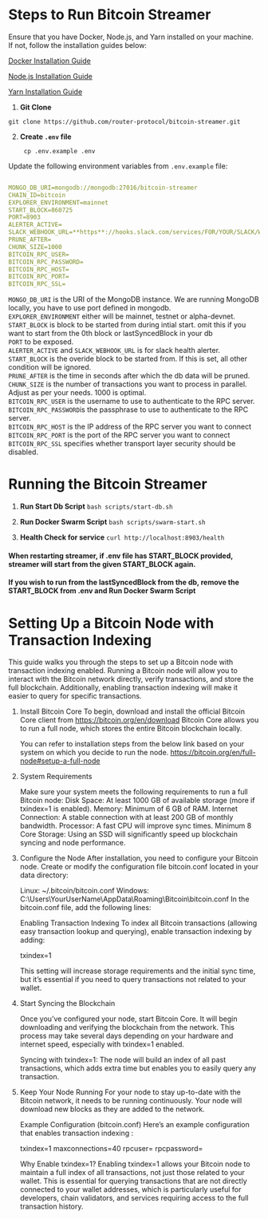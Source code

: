 # Steps to Run Bitcoin Streamer

Ensure that you have Docker, Node.js, and Yarn installed on your machine. If not, follow the installation guides below:

[Docker Installation Guide](https://docs.docker.com/get-docker/)

[Node.js Installation Guide](https://nodejs.org/en/download/)

[Yarn Installation Guide](https://classic.yarnpkg.com/en/docs/install)

1. **Git Clone**

`git clone https://github.com/router-protocol/bitcoin-streamer.git`

2. **Create `.env` file**
   ```
    cp .env.example .env
   ```
Update the following environment variables from `.env.example` file:
```yaml

MONGO_DB_URI=mongodb://mongodb:27016/bitcoin-streamer
CHAIN_ID=bitcoin
EXPLORER_ENVIRONMENT=mainnet
START_BLOCK=860725
PORT=8903
ALERTER_ACTIVE=
SLACK_WEBHOOK_URL=**https**://hooks.slack.com/services/FOR/YOUR/SLACK/WEBHOOK
PRUNE_AFTER=
CHUNK_SIZE=1000
BITCOIN_RPC_USER=
BITCOIN_RPC_PASSWORD=
BITCOIN_RPC_HOST=
BITCOIN_RPC_PORT=
BITCOIN_RPC_SSL=
```
`MONGO_DB_URI` is the URI of the MongoDB instance. We are running MongoDB locally, you have to use port defined in mongodb.     
`EXPLORER_ENVIRONMENT` either will be mainnet, testnet or alpha-devnet.     
`START_BLOCK` is block to be started from during intial start. omit this if you want to start from the 0th block or lastSyncedBlock in your db    
`PORT` to be exposed.     
`ALERTER_ACTIVE` and `SLACK_WEBHOOK_URL` is for slack health alerter.    
`START_BLOCK` is the overide block to be started from. If this is set, all other condition will be ignored.   
`PRUNE_AFTER` is the time in seconds after which the db data will be pruned.  
`CHUNK_SIZE` is the number of transactions you want to process in parallel. Adjust as per your needs. 1000 is optimal.  
`BITCOIN_RPC_USER` is the username to use to authenticate to the RPC server.  
`BITCOIN_RPC_PASSWORD`is the passphrase to use to authenticate to the RPC server.  
`BITCOIN_RPC_HOST` is the IP address of the RPC server you want to connect  
`BITCOIN_RPC_PORT` is the port of the RPC server you want to connect  
`BITCOIN_RPC_SSL` specifies whether transport layer security should be disabled.  



# Running the Bitcoin Streamer

1. **Run Start Db Script**
`bash scripts/start-db.sh`

2. **Run Docker Swarm Script**
`bash scripts/swarm-start.sh`

3. **Health Check for service**
`curl http://localhost:8903/health`

#### When restarting streamer, if .env file has START_BLOCK provided, streamer will start from the given START_BLOCK again.
#### If you wish to run from the lastSyncedBlock from the db, remove the START_BLOCK from .env and Run Docker Swarm Script


# Setting Up a Bitcoin Node with Transaction Indexing

This guide walks you through the steps to set up a Bitcoin node with transaction indexing enabled. Running a Bitcoin node will allow you to interact with the Bitcoin network directly, verify transactions, and store the full blockchain. Additionally, enabling transaction indexing will make it easier to query for specific transactions.

1. Install Bitcoin Core
   To begin, download and install the official Bitcoin Core client from https://bitcoin.org/en/download
   Bitcoin Core allows you to run a full node, which stores the entire Bitcoin blockchain locally.

   You can refer to installation steps from the below link based on your system on which you decide to run the node.
   https://bitcoin.org/en/full-node#setup-a-full-node

2. System Requirements

   Make sure your system meets the following requirements to run a full Bitcoin node:
   Disk Space: At least 1000 GB of available storage (more if txindex=1 is enabled).
   Memory: Minimum of 6 GB of RAM.
   Internet Connection: A stable connection with at least 200 GB of monthly bandwidth.
   Processor: A fast CPU will improve sync times. Minimum 8 Core
   Storage: Using an SSD will significantly speed up blockchain syncing and node performance.

3. Configure the Node
   After installation, you need to configure your Bitcoin node. Create or modify the configuration file bitcoin.conf located in your data directory:

   Linux: ~/.bitcoin/bitcoin.conf
   Windows: C:\Users\YourUserName\AppData\Roaming\Bitcoin\bitcoin.conf
   In the bitcoin.conf file, add the following lines:

   Enabling Transaction Indexing
   To index all Bitcoin transactions (allowing easy transaction lookup and querying), enable transaction indexing by adding:

   txindex=1

   This setting will increase storage requirements and the initial sync time, but it’s essential if you need to query transactions not related to your wallet.
  

4. Start Syncing the Blockchain
   
   Once you’ve configured your node, start Bitcoin Core. It will begin downloading and verifying the blockchain from the network. This process may take several days depending on your hardware and internet speed, especially with txindex=1 enabled.
   
   Syncing with txindex=1: The node will build an index of all past transactions, which adds extra time but enables you to easily query any transaction.

5. Keep Your Node Running
   For your node to stay up-to-date with the Bitcoin network, it needs to be running continuously. Your node will download new blocks as they are added to the network.

   Example Configuration (bitcoin.conf)
   Here’s an example configuration that enables transaction indexing :

   txindex=1
   maxconnections=40
   rpcuser=
   rpcpassword=

   Why Enable txindex=1?
   Enabling txindex=1 allows your Bitcoin node to maintain a full index of all transactions, not just those related to your wallet. This is essential for querying transactions that are not directly connected to your wallet addresses, which is particularly useful for developers, chain validators, and services requiring access to the full transaction history.